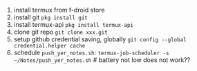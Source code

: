 1. install termux from f-droid store
2. install git `pkg install git`
3. install termux-api `pkg install termux-api`
4. clone git repo `git clone xxx.git`
5. setup github credential saving, globally `git config --global credential.helper cache`
6. schedule `push_yer_notes.sh`: `termux-job-scheduler -s ~/Notes/push_yer_notes.sh` # battery not low does not work??
